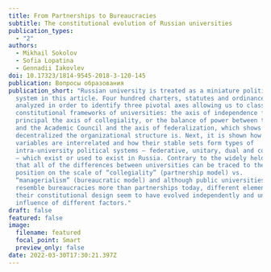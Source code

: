```yaml
---
title: From Partnerships to Bureaucracies
subtitle: The constitutional evolution of Russian universities
publication_types:
  - "2"
authors:
  - Mikhail Sokolov
  - Sofia Lopatina
  - Gennadii Iakovlev
doi: 10.17323/1814-9545-2018-3-120-145
publication: Вопросы образования
publication_short: "Russian university is treated as a miniature political
  system in this article. Four hundred charters, statutes and ordinances are
  analyzed in order to identify three pivotal axes allowing us to classify
  constitutional frameworks of universities: the axis of independence from the
  principal the axis of collegiality, or the balance of power between the rector
  and the Academic Council and the axis of federalization, which shows how
  decentralized the organizational structure is. Next, it is shown how these
  variables are interrelated and how their stable sets form types of
  intra-university political systems — federative, unitary, dual and controlled
  — which exist or used to exist in Russia. Contrary to the widely held belief
  that all of the differences between universities can be traced to their
  position on the scale of “collegiality” (partnership model) vs.
  “managerialism” (bureaucratic model) and although public universities do
  resemble bureaucracies more than partnerships today, different elements of
  their constitutional design seem to have evolved independently and under the
  influence of different factors."
draft: false
featured: false
image:
  filename: featured
  focal_point: Smart
  preview_only: false
date: 2022-03-30T17:30:21.397Z
---
```


